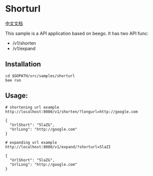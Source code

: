 # Shorturl

[中文文档](./README_ZH.md)

This sample is a API application based on beego. It has two API func:

- /v1/shorten
- /v1/expand

## Installation

```
cd $GOPATH/src/samples/shorturl
bee run
```

## Usage:

```
# shortening url example
http://localhost:8080/v1/shorten/?longurl=http://google.com

{
  "UrlShort": "5laZG",
  "UrlLong": "http://google.com"
}

# expanding url example
http://localhost:8080/v1/expand/?shorturl=5laZI

{
  "UrlShort": "5laZG",
  "UrlLong": "http://google.com"
}
```
